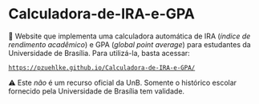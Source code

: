 # Calculadora-de-IRA-e-GPA

🔢 Website que implementa uma calculadora automática de IRA
(_índice de rendimento acadêmico_) e GPA (_global point average_) para
estudantes da Universidade de Brasília. Para utilizá-la, basta acessar:

[`https://pzuehlke.github.io/Calculadora-de-IRA-e-GPA/`](https://pzuehlke.github.io/Calculadora-de-IRA-e-GPA/)

⚠️ Este _não_ é um recurso oficial da UnB. Somente o histórico escolar fornecido
pela Universidade de Brasília tem validade. 